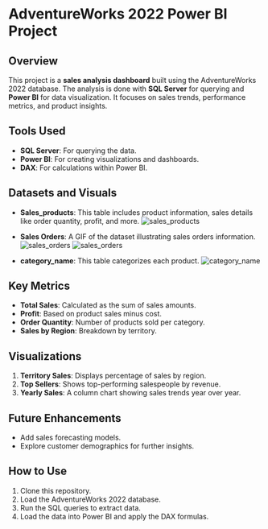 # AdventureWorks 2022 Power BI Project

## Overview

This project is a **sales analysis dashboard** built using the AdventureWorks 2022 database. The analysis is done with **SQL Server** for querying and **Power BI** for data visualization. It focuses on sales trends, performance metrics, and product insights.

## Tools Used
- **SQL Server**: For querying the data.
- **Power BI**: For creating visualizations and dashboards.
- **DAX**: For calculations within Power BI.

## Datasets and Visuals

- **Sales_products**: This table includes product information, sales details like order quantity, profit, and more.
![sales_products](https://github.com/user-attachments/assets/534b9fad-a594-4d62-b5d9-d5cc3cf951d0)

- **Sales Orders**: A GIF of the dataset illustrating sales orders information.
![sales_orders](https://github.com/user-attachments/assets/2b6c0704-7851-47ba-a5e9-296611ddfa97)
![sales_orders](https://github.com/user-attachments/assets/c7a34b3b-19c3-454a-be10-4a7fcb64322e)

- **category_name**: This table categorizes each product.
![category_name](https://github.com/user-attachments/assets/6a4aa24b-9938-4e40-83e6-f8948a499973)

## Key Metrics
- **Total Sales**: Calculated as the sum of sales amounts.
- **Profit**: Based on product sales minus cost.
- **Order Quantity**: Number of products sold per category.
- **Sales by Region**: Breakdown by territory.

## Visualizations

1. **Territory Sales**: Displays percentage of sales by region.
2. **Top Sellers**: Shows top-performing salespeople by revenue.
3. **Yearly Sales**: A column chart showing sales trends year over year.

## Future Enhancements
- Add sales forecasting models.
- Explore customer demographics for further insights.

## How to Use

1. Clone this repository.
2. Load the AdventureWorks 2022 database.
3. Run the SQL queries to extract data.
4. Load the data into Power BI and apply the DAX formulas.

